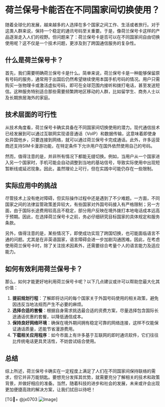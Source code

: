 # 荷兰保号卡能否在不同国家间切换使用？

随着全球化的发展，越来越多的人选择在多个国家之间工作、生活或者旅行。对于这类人群来说，保持一个稳定的通讯号码至关重要。于是，像荷兰保号卡这样的产品逐渐走入人们的视野。但问题来了：荷兰保号卡是否可以在不同国家间自由切换使用呢？这不仅是一个技术问题，更涉及到了跨国通信服务的复杂性。

## 什么是荷兰保号卡？

首先，我们需要明确荷兰保号卡是什么。简单来说，荷兰保号卡是一种能够保留原有号码的服务，通常用于出国后仍然希望继续使用本国手机号码的情况。用户只需购买一张物理卡或激活虚拟号码，即可在全球范围内接听和拨打电话，甚至发送短信。这种服务特别适合那些需要频繁跨地区移动的人群，比如留学生、商务人士以及长期旅居海外的家庭。

## 技术层面的可行性

从技术角度看，荷兰保号卡确实具备在不同国家间切换使用的潜力。现代通信技术已经发展到可以通过互联网实现语音通话（VoIP）和数据传输，这意味着即使身处异国他乡，只要连接到网络，就可以通过荷兰保号卡完成通话。此外，许多运营商还支持SIM卡漫游功能，在特定条件下允许用户在国外依然使用自己的号码。

然而，值得注意的是，并非所有情况下都能无缝切换。例如，当用户从一个国家进入另一个国家时，手机可能会自动调整到当地的基站信号，导致实际使用中出现短暂断线或延迟现象。因此，虽然理论上可行，但在实践中可能仍存在一些限制。

## 实际应用中的挑战

尽管技术上没有绝对障碍，但实际操作过程中还是遇到了不少难题。一方面，不同国家之间的法律监管政策差异较大，有些国家对外国号码接入有严格限制；另一方面，由于国际长途费用较高且不稳定，部分用户反映在境外拨打本地电话成本远高于预期。因此，在选择荷兰保号卡之前，务必仔细研究目标国家的具体规定和服务条款。

另外，值得注意的是，某些情况下，即使成功实现了跨国切换，也可能面临语言不通的问题。尤其是在非英语国家，语言障碍会进一步加剧沟通困难。因此，在考虑使用荷兰保号卡时，除了关注技术因素外，还需要综合考量个人的语言能力及适应能力。

## 如何有效利用荷兰保号卡？

那么，如何才能更好地利用荷兰保号卡呢？以下几点建议或许可以帮助您最大化其价值：

1. **提前规划行程**：了解即将访问的每个国家关于外国号码使用的相关政策，避免因违反当地法规而产生不必要的麻烦。
2. **选择合适的套餐**：根据自身需求挑选最合适的资费方案，尽量选择包含国际长途通话优惠的套餐，以降低通信成本。
3. **保持良好网络环境**：确保在境外期间拥有稳定可靠的网络连接，这样不仅能保证通话质量，还能节省漫游费用。
4. **下载相关应用程序**：如今市面上有许多基于互联网的即时通讯软件，它们往往比传统电话更具灵活性，不妨尝试结合使用。

## 总结

综上所述，荷兰保号卡确实在一定程度上满足了人们在不同国家间保持联络的需求，但它并非万能钥匙。要想充分发挥其优势，就需要充分了解相关的技术和政策背景，并做好相应的准备。当然，随着科技的进步和社会的发展，未来或许会出现更加便捷高效的解决方案，让我们拭目以待吧！

[TG💪+ @jx0703 ![Image](https://github.com/user-attachments/assets/dbca1d08-cadb-493c-b0ec-ad6f7a83f270)]